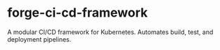 # forge-ci-cd-framework
A modular CI/CD framework for Kubernetes. Automates build, test, and deployment pipelines.
